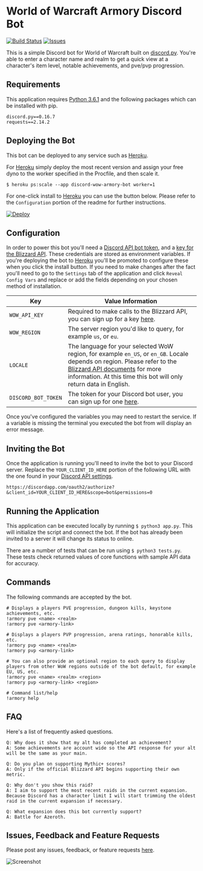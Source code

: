 # World of Warcraft Armory Discord Bot

[![Build Status](https://travis-ci.org/JamesIves/discord-wow-armory-bot.svg?branch=master)](https://travis-ci.org/JamesIves/discord-wow-armory-bot) [![Issues](https://img.shields.io/github/issues/JamesIves/discord-wow-armory-bot.svg)](https://github.com/JamesIves/discord-wow-armory-bot/issues)

This is a simple Discord bot for World of Warcraft built on [discord.py](https://github.com/Rapptz/discord.py). You're able to enter a character name and realm to get a quick view at a character's item level, notable achievements, and pve/pvp progression.


## Requirements
This application requires [Python 3.6.1](https://www.python.org/) and the following packages which can be installed with pip.

```
discord.py==0.16.7
requests==2.14.2
```

## Deploying the Bot
This bot can be deployed to any service such as [Heroku](https://www.heroku.com).

For [Heroku](https://www.heroku.com) simply deploy the most recent version and assign your free dyno to the worker specified in the Procfile, and then scale it.

```
$ heroku ps:scale --app discord-wow-armory-bot worker=1
```

For one-click install to [Heroku](https://www.heroku.com) you can use the button below. Please refer to the `Configuration` portion of the readme for further instructions.

[![Deploy](https://www.herokucdn.com/deploy/button.svg)](https://heroku.com/deploy?template=https://github.com/JamesIves/discord-wow-armory-bot/master)


## Configuration
In order to power this bot you'll need a [Discord API bot token](https://discordapp.com/developers/docs/intro), and a [key for the Blizzard API](https://dev.battle.net/). These credentials are stored as environment variables. If you're deploying the bot to [Heroku](https://www.heroku.com) you'll be promoted to configure these when you click the install button. If you need to make changes after the fact you'll need to go to the `Settings` tab of the application and click `Reveal Config Vars` and replace or add the fields depending on your chosen method of installation.

| Key  | Value Information |
| ------------- | ------------- |
| `WOW_API_KEY`  | Required to make calls to the Blizzard API, you can sign up for a key [here](https://dev.battle.net/).  |
| `WOW_REGION`  | The server region you'd like to query, for example `us`, or `eu`.  |
| `LOCALE`  | The language for your selected WoW region, for example `en_US`, or `en_GB`. Locale depends on region. Please refer to the [Blizzard API documents](https://dev.battle.net/) for more information. At this time this bot will only return data in English.   |
| `DISCORD_BOT_TOKEN`  | The token for your Discord bot user, you can sign up for one [here](https://discordapp.com/developers/docs/intro). |

Once you've configured the variables you may need to restart the service. If a variable is missing the terminal you executed the bot from will display an error message.


## Inviting the Bot
Once the application is running you'll need to invite the bot to your Discord server. Replace the `YOUR_CLIENT_ID_HERE` portion of the following URL with the one found in your [Discord API settings](https://discordapp.com/developers/docs/intro).

`https://discordapp.com/oauth2/authorize?&client_id=YOUR_CLIENT_ID_HERE&scope=bot&permissions=0`


## Running the Application
This application can be executed locally by running `$ python3 app.py`. This will initialize the script and connect the bot. If the bot has already been invited to a server it will change its status to online.

There are a number of tests that can be run using `$ python3 tests.py`. These tests check returned values of core functions with sample API data for accuracy.


## Commands
The following commands are accepted by the bot.

```
# Displays a players PVE progression, dungeon kills, keystone achievements, etc.
!armory pve <name> <realm>
!armory pve <armory-link>

# Displays a players PVP progression, arena ratings, honorable kills, etc.
!armory pvp <name> <realm>
!armory pvp <armory-link>

# You can also provide an optional region to each query to display players from other WoW regions outside of the bot default, for example EU, US, etc.
!armory pve <name> <realm> <region>
!armory pvp <armory-link> <region>

# Command list/help
!armory help
```

## FAQ
Here's a list of frequently asked questions.
```
Q: Why does it show that my alt has completed an achievement?
A: Some achievements are account wide so the API response for your alt will be the same as your main.

Q: Do you plan on supporting Mythic+ scores?
A: Only if the official Blizzard API begins supporting their own metric.

Q: Why don't you show this raid?
A: I aim to support the most recent raids in the current expansion. Because Discord has a character limit I will start trimming the oldest raid in the current expansion if necessary.

Q: What expansion does this bot currently support?
A: Battle for Azeroth.
```

## Issues, Feedback and Feature Requests
Please post any issues, feedback, or feature requests [here](https://github.com/JamesIves/discord-wow-armory-bot/issues).


![Screenshot](assets/screenshot.png)
